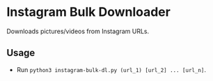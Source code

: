 # Instagram Bulk Downloader
Downloads pictures/videos from Instagram URLs.

## Usage
- Run `python3 instagram-bulk-dl.py (url_1) [url_2] ... [url_n]`.